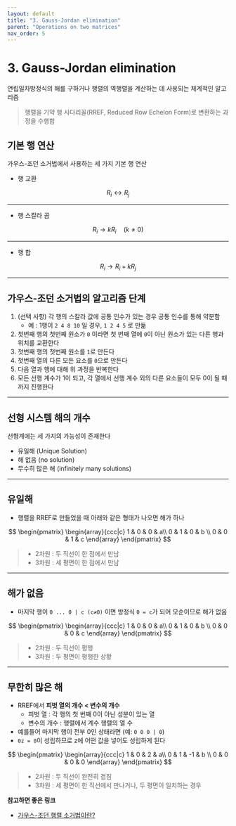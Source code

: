 ```yaml
---
layout: default
title: "3. Gauss-Jordan elimination"
parent: "Operations on two matrices"
nav_order: 5
---
```


# 3. Gauss-Jordan elimination
연립일차방정식의 해를 구하거나 행렬의 역행렬을 계산하는 데 사용되는 체계적인 알고리즘
> 행렬을 기약 행 사다리꼴(RREF, Reduced Row Echelon Form)로 변환하는 과정을 수행함

## 기본 행 연산
가우스-조던 소거법에서 사용하는 세 가지 기본 행 연산
- 행 교환

$$ R_i \leftrightarrow R_j $$

---

- 행 스칼라 곱

$$ R_i \rightarrow kR_i \quad (k \neq 0) $$

---

- 행 합

$$ R_i \rightarrow R_i + kR_j $$

---

## 가우스-조던 소거법의 알고리즘 단계
1. (선택 사항) 각 행의 스칼라 값에 공통 인수가 있는 경우 공통 인수를 통해 약분함
    - 예 : 1행이 `2 4 8 10` 일 경우, `1 2 4 5` 로 만듦
2. 첫번째 행의 첫번째 원소가 `0` 이라면 첫 번째 열에 `0`이 아닌 원소가 있는 다른 행과 위치를 교환한다
3. 첫번째 행의 첫번째 원소를 `1`로 만든다
4. 첫번째 열의 다른 모든 요소를 `0`으로 만든다
5. 다음 열과 행에 대해 위 과정을 반복한다
6. 모든 선행 계수가 1이 되고, 각 열에서 선행 계수 외의 다른 요소들이 모두 0이 될 때 까지 진행한다

---

## 선형 시스템 해의 개수
선형계에는 세 가지의 가능성이 존재한다

- 유일해 (Unique Solution)
- 해 없음 (no solution)
- 무수히 많은 해 (infinitely many solutions)

---

## 유일해 
- 행렬을 RREF로 만들었을 때 아래와 같은 형태가 나오면 해가 하나

$$
\begin{pmatrix}
\begin{array}{ccc|c}
1 & 0 & 0 & a\\
0 & 1 & 0 & b \\
0 & 0 & 1 & c
\end{array}
\end{pmatrix}
$$

> - 2차원 : 두 직선이 한 점에서 만남
> - 3차원 : 세 평면이 한 점에서 만남

---

## 해가 없음
- 마지막 행이 `0 ... 0 | c (c≠0)` 이면 방정식 `0 = c`가 되어 모순이므로 해가 없음

$$
\begin{pmatrix}
\begin{array}{ccc|c}
1 & 0 & 0 & a\\
0 & 1 & 0 & b \\
0 & 0 & 0 & c
\end{array}
\end{pmatrix}
$$

>- 2차원 : 두 직선이 평행
>- 3차원 : 두 평면이 평행한 상황

---

## 무한히 많은 해
- RREF에서 **피벗 열의 개수 < 변수의 개수**
  -  피벗 열 : 각 행의 첫 번째 0이 아닌 성분이 있는 열
  -  변수의 개수 : 행렬에서 계수 행렬의 열 수
- 예를들어 마지막 행이 전부 0인 상태라면 (예: `0 0 0 | 0`)
- `0z = 0`이 성립하므로 z에 어떤 값을 넣어도 성립하게 된다

$$
\begin{pmatrix}
\begin{array}{ccc|c}
1 & 0 & 2 & a\\
0 & 1 & -1 & b \\
0 & 0 & 0 & 0
\end{array}
\end{pmatrix}
$$

>- 2차원 : 두 직선이 완전히 겹침
>- 3차원 : 세 평면이 한 직선에서 만나거나, 두 평면이 일치하는 경우

**참고하면 좋은 링크**
- [가우스-조던 행렬 소거법이란?](https://angeloyeo.github.io/2019/09/09/Gauss_Jordan.html)